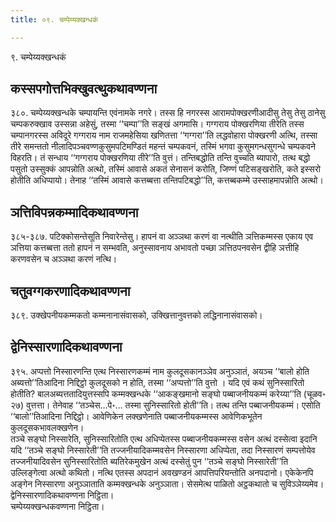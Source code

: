 ```yaml
---
title: ०९. चम्पेय्यक्खन्धकं

---
```

९. चम्पेय्यक्खन्धकं  


## कस्सपगोत्तभिक्खुवत्थुकथावण्णना

३८०. चम्पेय्यक्खन्धके चम्पायन्ति एवंनामके नगरे। तस्स हि नगरस्स आरामपोक्खरणीआदीसु तेसु तेसु ठानेसु चम्पकरुक्खाव उस्सन्ना अहेसुं, तस्मा ‘‘चम्पा’’ति सङ्खं अगमासि। गग्गराय पोक्खरणिया तीरेति तस्स चम्पानगरस्स अविदूरे गग्गराय नाम राजमहेसिया खणितत्ता ‘‘गग्गरा’’ति लद्धवोहारा पोक्खरणी अत्थि, तस्सा तीरे समन्ततो नीलादिपञ्चवण्णकुसुमपटिमण्डितं महन्तं चम्पकवनं, तस्मिं भगवा कुसुमगन्धसुगन्धे चम्पकवने विहरति। तं सन्धाय ‘‘गग्गराय पोक्खरणिया तीरे’’ति वुत्तं। तन्तिबद्धोति तन्ति वुच्चति ब्यापारो, तत्थ बद्धो पसुतो उस्सुक्कं आपन्नोति अत्थो, तस्मिं आवासे अकतं सेनासनं करोति, जिण्णं पटिसङ्खरोति, कते इस्सरो होतीति अधिप्पायो। तेनाह ‘‘तस्मिं आवासे कत्तब्बत्ता तन्तिपटिबद्धो’’ति, कत्तब्बकम्मे उस्साहमापन्नोति अत्थो।  


## ञत्तिविपन्नकम्मादिकथावण्णना

३८५-३८७. पटिक्कोसन्तेसूति निवारेन्तेसु। हापनं वा अञ्ञथा करणं वा नत्थीति ञत्तिकम्मस्स एकाय एव ञत्तिया कत्तब्बत्ता ततो हापनं न सम्भवति, अनुस्सावनाय अभावतो पच्छा ञत्तिठपनवसेन द्वीहि ञत्तीहि करणवसेन च अञ्ञथा करणं नत्थि।  


## चतुवग्गकरणादिकथावण्णना

३८९. उक्खेपनीयकम्मकतो कम्मनानासंवासको, उक्खित्तानुवत्तको लद्धिनानासंवासको।  


## द्वेनिस्सारणादिकथावण्णना

३९५. अप्पत्तो निस्सारणन्ति एत्थ निस्सारणकम्मं नाम कुलदूसकानञ्ञेव अनुञ्ञातं, अयञ्च ‘‘बालो होति अब्यत्तो’’तिआदिना निद्दिट्ठो कुलदूसको न होति, तस्मा ‘‘अप्पत्तो’’ति वुत्तो । यदि एवं कथं सुनिस्सारितो होतीति? बालअब्यत्ततादियुत्तस्सपि कम्मक्खन्धके ‘‘आकङ्खमानो सङ्घो पब्बाजनीयकम्मं करेय्या’’ति (चूळव॰ २७) वुत्तत्ता। तेनेवाह ‘‘तञ्चेस…पे॰… तस्मा सुनिस्सारितो होती’’ति। तत्थ तन्ति पब्बाजनीयकम्मं। एसोति ‘‘बालो’’तिआदिना निद्दिट्ठो। आवेणिकेन लक्खणेनाति पब्बाजनीयकम्मस्स आवेणिकभूतेन कुलदूसकभावलक्खणेन।  
तञ्चे सङ्घो निस्सारेति, सुनिस्सारितोति एत्थ अधिप्पेतस्स पब्बाजनीयकम्मस्स वसेन अत्थं दस्सेत्वा इदानि यदि ‘‘तञ्चे सङ्घो निस्सारेती’’ति तज्जनीयादिकम्मवसेन निस्सारणा अधिप्पेता, तदा निस्सारणं सम्पत्तोयेव तज्जनीयादिवसेन सुनिस्सारितोति ब्यतिरेकमुखेन अत्थं दस्सेतुं पुन ‘‘तञ्चे सङ्घो निस्सारेती’’ति उल्लिङ्गेत्वा अत्थो कथितो। नत्थि एतस्स अपदानं अवखण्डनं आपत्तिपरियन्तोति अनपदानो। एकेकेनपि अङ्गेन निस्सारणा अनुञ्ञाताति कम्मक्खन्धके अनुञ्ञाता। सेसमेत्थ पाळितो अट्ठकथातो च सुविञ्ञेय्यमेव।  
द्वेनिस्सारणादिकथावण्णना निट्ठिता।  
चम्पेय्यक्खन्धकवण्णना निट्ठिता।  